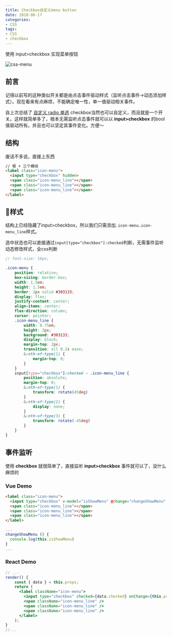 ```yaml
---
title: Checkbox自定义menu button
date: 2018-06-17
categories:
- CSS
tags:
- CSS
- checkbox
---
```


使用 input>checkbox 实现菜单按钮

![css-menu](https://cdn.wangcch.cc/blog/css-menu.gif)

## 前言

记得以前写的这种类似开关都是由点击事件驱动样式（监听点击事件->动态添加样式）。现在看来有点麻烦，不能确定唯一性，单一值驱动相关事件。

自上次总结了 [自定义 radio 单选](https://blog.theyear.space/2018/06/07/custom_radio/) checkbox当然也可以自定义，而且就是一个开关。这样就简单多了，根本无需监听点击事件就可以以 **input>checkbox** 的bool值驱动所有。并且也可以坚定其事件变化。方便～

## 结构

废话不多说，直接上东西

```html
// 框 + 三个横线
<label class="icon-menu">
  <input type="checkbox" hidden>
  <span class="icon-menu_line"></span>
  <span class="icon-menu_line"></span>
  <span class="icon-menu_line"></span>
</label>
```
## 样式

结构上已经隐藏了input>checkbox，所以我们只需添加<code>.icon-menu</code><code>.icon-menu_line</code>样式。

选中状态也可以直接通过<code>input[type="checkbox"]:checked</code>判断，无需事件监听动态修改样式，全css判断

```scss
// font-size: 16px;

.icon-menu {
    position: relative;
    box-sizing: border-box;
    width: 1.5em;
    height: 1.5em;
    border: 2px solid #303133;
    display: flex;
    justify-content: center;
    align-items: center;
    flex-direction: column;
    cursor: pointer;
    .icon-menu_line {
        width: 0.75em;
        height: 2px;
        background: #303133;
        display: block;
        margin-top: 2px;
        transition: all 0.2s ease;
        &:nth-of-type(1) {
            margin-top: 0;
        }
    }
    input[type="checkbox"]:checked ~ .icon-menu_line {
        position: absolute;
        margin-top: 0;
        &:nth-of-type(1) {
            transform: rotate(45deg)
        }
        &:nth-of-type(2) {
            display: none;
        }
        &:nth-of-type(3) {
            transform: rotate(-45deg)
        }
    }
}
```

## 事件监听

使用 **checkbox** 就很简单了，直接监听 **input>checkbox** 事件就可以了，没什么麻烦的

### Vue Demo
```html
<label class="icon-menu">
  <input type="checkbox" v-model="isShowMenu" @change="changeShowMenu" hidden>
  <span class="icon-menu_line"></span>
  <span class="icon-menu_line"></span>
  <span class="icon-menu_line"></span>
</label>
```

```js
...
changeShowMenu () {
  console.log(this.isShowMenu)
}
...
```

### React Demo
```jsx
// ...
render() {
    const { data } = this.props;
    return (
      <label className="icon-menu">
        <input type="checkbox" checked={data.checked} onChange={this.props.changeShowMenu} hidden />
        <span className="icon-menu_line" />
        <span className="icon-menu_line" />
        <span className="icon-menu_line" />
      </label>
    );
}
//...
```
